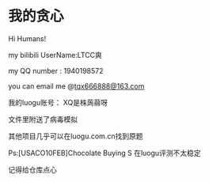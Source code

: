 # 我的贪心

Hi Humans!


my bilibili UserName:LTCC爽

my QQ number : 1940198572

you can email me @tqx666888@163.com


我的luogu账号：   XQ是株蒟蒻呀


文件里附送了病毒模拟

其他项目几乎可以在luogu.com.cn找到原题

Ps:[USACO10FEB]Chocolate Buying S  在luogu评测不太稳定

记得给仓库点心
